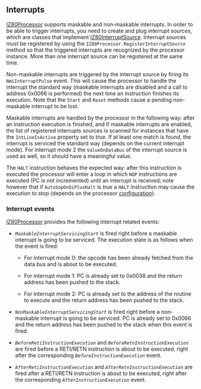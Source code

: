 ## Interrupts

[IZ80Processor](../Main/IZ80Processor.cs) supports maskable and non-maskable interrupts. In order to be able to trigger interrupts, you need to create and plug _interrupt sources_, which are classes that implement [IZ80InterruptSource](../Main/Dependencies%20Interfaces/IZ80InterruptSource.cs). Interrupt sources must be registered by using the `IZ80Processor.RegisterInterruptSource` method so that the triggered interrupts are recognized by the processor instance. More than one interrupt source can be registered at the same time.

Non-maskable interrupts are triggered by the interrupt source by firing its `NmiInterruptPulse` event. This will cause the processor to handle the interrupt the standard way (maskable interrupts are disabled and a call to address 0x0066 is performed) the next time an instruction finishes its execution. Note that the `Start` and `Reset` methods cause a pending non-maskable interrupt to be lost.

Maskable interrupts are handled by the processor in the following way: after an instruction execution is finished, and if maskable interrupts are enabled, the list of registered interrupts sources is scanned for instances that have the `IntLineIsActive` property set to _true_. If at least one match is found, the interrupt is serviced the standard way (depends on the current interrupt mode). For interrupt mode 2 the `ValueOnDataBus` of the interrupt source is used as well, so it should have a meaningful value.

The `HALT` instruction behaves the expected way: after this instruction is executed the processor will enter a loop in which `NOP` instructions are executed (PC is not incremented) until an interrupt is received; note however that if `AutoSopOnDiPlusHalt` is _true_ a `HALT` instruction may cause the execution to stop (depends on the processor [configuration](Configuration.md)).

### Interrupt events

[IZ80Processor](../Main/IZ80Processor.cs) provides the following interrupt related events:

* _`MaskableInterruptServicingStart`_ is fired right before a maskable interrupt is going to be serviced. The execution state is as follows when the event is fired:

  * For interrupt mode 0: the opcode has been already fetched from the data bus and is about to be executed.

  * For interrupt mode 1: PC is already set to 0x0038 and the return address has been pushed to the stack.

  * For interrupt mode 2: PC is already set to the address of the routine to execute and the return address has been pushed to the stack.

* _`NonMaskableInterruptServicingStart`_ is fired right before a non-maskable interrupt is going to be serviced. PC is already set to 0x0066 and the return address has been pushed to the stack when this event is fired.

* _`BeforeRetiInstructionExecution`_ and _`BeforeRetnInstructionExecution`_ are fired before a RETI/RETN instruction is about to be executed, right after the corresponding _`BeforeInstructionExecution`_ event.

* _`AfterRetiInstructionExecution`_ and _`AfterRetnInstructionExecution`_ are fired after a RETI/RETN instruction is about to be executed, right after the corresponding _`AfterInstructionExecution`_ event.
